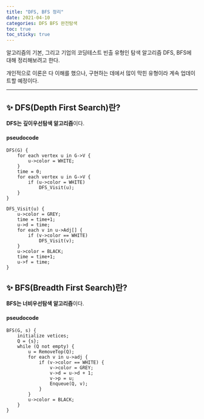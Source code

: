 ```yaml
---
title: "DFS, BFS 정리"
date: 2021-04-10
categories: DFS BFS 완전탐색
toc: true
toc_sticky: true
---
```


알고리즘의 기본, 그리고 기업의 코딩테스트 빈출 유형인 탐색 알고리즘 DFS, BFS에 대해 정리해보려고 한다.

개인적으로 이론은 다 이해를 했으나, 구현하는 데에서 많이 막힌 유형이라 계속 업데이트할 예정이다.

---
## :sparkles: DFS(Depth First Search)란?

**DFS는 깊이우선탐색 알고리즘**이다. 

#### pseudocode
    DFS(G) {
    	for each vertex u in G->V {
    		u->color = WHITE;
    	}
    	time = 0;
    	for each vertex u in G->V {
    		if (u->color = WHITE)
    			DFS_Visit(u);
    	}
    }
    
    DFS_Visit(u) {
    	u->color = GREY;
    	time = time+1;
    	u->d = time;
    	for each v in u->Adj[] {
    		if (v->color == WHITE)
    			DFS_Visit(v);
    	}
    	u->color = BLACK;
    	time = time+1;
    	u->f = time;
    }

## :sparkles: BFS(Breadth First Search)란?

**BFS는 너비우선탐색 알고리즘**이다. 

#### pseudocode
    BFS(G, s) {
    	initialize vetices;
    	Q = {s};
    	while (Q not empty) {
    		u = RemoveTop(Q);
    		for each v in u->adj {
    			if (v->color == WHITE) {
    				v->color = GREY;
    				v->d = u->d + 1;
    				v->p = u;
    				Enqueue(Q, v);
    			}
    		}
    		u->color = BLACK;
    	}
    }